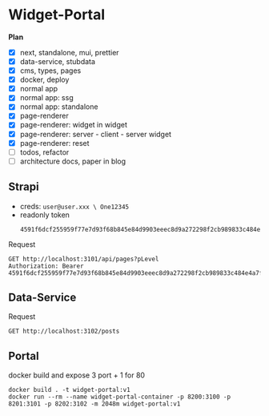 # Widget-Portal

**Plan**

* [x] next, standalone, mui, prettier
* [x] data-service, stubdata
* [x] cms, types, pages
* [x] docker, deploy
* [x] normal app
* [x] normal app: ssg
* [x] normal app: standalone 
* [x] page-renderer
* [x] page-renderer: widget in widget
* [x] page-renderer: server - client - server widget
* [x] page-renderer: reset
* [ ] todos, refactor
* [ ] architecture docs, paper in blog

## Strapi

* creds: `user@user.xxx \ One12345`
* readonly token
  ```
  4591f6dcf255959f77e7d93f68b845e84d9903eeec8d9a272298f2cb989833c484e4a7f0daa43c7ea86e95a60a290acefb7d555c4e170775fb16ee58e6ea8d513e1139f8dc401dfea410bf751df2ef9a6e9d482d3a7377833386756e3ea15f0622dd6faeaad11806bc0b7d2c7f0ef73a117ae4707709d750cdf00f093ef82a43
  ```

Request

```
GET http://localhost:3101/api/pages?pLevel
Authorization: Bearer 4591f6dcf255959f77e7d93f68b845e84d9903eeec8d9a272298f2cb989833c484e4a7f0daa43c7ea86e95a60a290acefb7d555c4e170775fb16ee58e6ea8d513e1139f8dc401dfea410bf751df2ef9a6e9d482d3a7377833386756e3ea15f0622dd6faeaad11806bc0b7d2c7f0ef73a117ae4707709d750cdf00f093ef82a43
```

## Data-Service

Request

```
GET http://localhost:3102/posts
```

## Portal

docker build and expose 3 port + 1 for 80

```
docker build . -t widget-portal:v1
docker run --rm --name widget-portal-container -p 8200:3100 -p 8201:3101 -p 8202:3102 -m 2048m widget-portal:v1
```